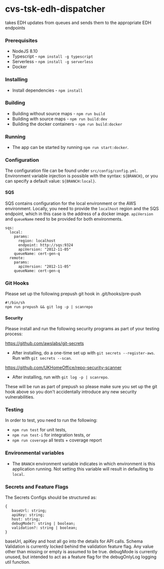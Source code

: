 # cvs-tsk-edh-dispatcher
takes EDH updates from queues and sends them to the appropriate EDH endpoints

### Prerequisites
- NodeJS 8.10
- Typescript - `npm install -g typescript`
- Serverless - `npm install -g serverless`
- Docker

### Installing
- Install dependencies - `npm install`

### Building
- Building without source maps - `npm run build`
- Building with source maps - `npm run build:dev`
- Building the docker containers - `npm run build:docker`

### Running
- The app can be started by running `npm run start:docker`.

### Configuration
The configuration file can be found under `src/config/config.yml`.
Environment variable injection is possible with the syntax:
`${BRANCH}`, or you can specify a default value: `${BRANCH:local}`.

#### SQS
SQS contains configuration for the local environment or the AWS environment. Locally, you need to provide the `localhost` region and the SQS endpoint, which in this case is the address of a docker image. `apiVersion` and `queueName` need to be provided for both environments.
```
sqs:
  local:
    params:
      region: localhost
      endpoint: http://sqs:9324
      apiVersion: "2012-11-05"
    queueName: cert-gen-q
  remote:
    params:
      apiVersion: "2012-11-05"
    queueName: cert-gen-q
```

### Git Hooks

Please set up the following prepush git hook in .git/hooks/pre-push

```
#!/bin/sh
npm run prepush && git log -p | scanrepo

```

#### Security

Please install and run the following security programs as part of your testing process:

https://github.com/awslabs/git-secrets

- After installing, do a one-time set up with `git secrets --register-aws`. Run with `git secrets --scan`.

https://github.com/UKHomeOffice/repo-security-scanner

- After installing, run with `git log -p | scanrepo`.

These will be run as part of prepush so please make sure you set up the git hook above so you don't accidentally introduce any new security vulnerabilities.

### Testing
In order to test, you need to run the following:
- `npm run test` for unit tests,
- `npm run test-i` for integration tests, or
- `npm run coverage` all tests + coverage report

### Environmental variables

- The `BRANCH` environment variable indicates in which environment is this application running. Not setting this variable will result in defaulting to `local`.

### Secrets and Feature Flags
The Secrets Configs should be structured as:
```
{
   baseUrl: string;
   apiKey: string;
   host: string;
   debugMode?: string | boolean;
   validation?: string | boolean;
}
```
baseUrl, apiKey and host all go into the details for API calls.
Schema Validation is currently locked behind the validation feature flag. Any value other than missing or empty is assumed to be true.
debugMode is currently unused, but intended to act as a feature flag for the debugOnlyLog logging util function. 
